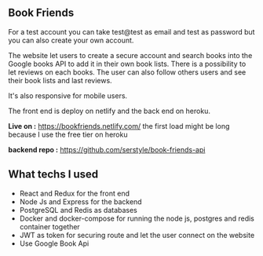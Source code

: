 ## Book Friends 

For a test account you can take test@test as email and test as password but you can also create your own account.

The website let users to create a secure account and search books into the Google books API to add it in their own book lists. There is a possibility to let reviews on each books. The user can also follow others users and see their book lists and last reviews.

It's also responsive for mobile users.

The front end is deploy on netlify and the back end on heroku.

**Live on :** https://bookfriends.netlify.com/ the first load might be long because I use the free tier on heroku

**backend repo :** https://github.com/serstyle/book-friends-api

## What techs I used 

- React and Redux for the front end
- Node Js and Express for the backend
- PostgreSQL and Redis as databases
- Docker and docker-compose for running the node js, postgres and redis container together
- JWT as token for securing route and let the user connect on the website
- Use Google Book Api 
